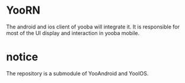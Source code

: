 # YooRN
The  android and ios client of yooba will integrate it. It is responsible for most of the UI display and interaction in yooba mobile.


# notice

 The repository is a submodule of YooAndroid and YooIOS.

